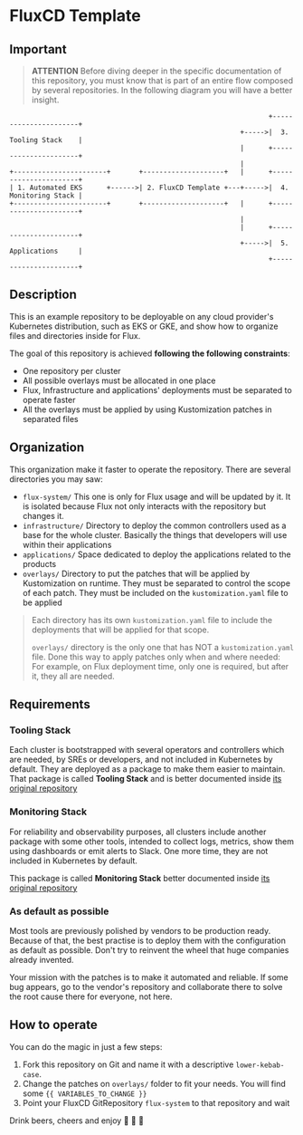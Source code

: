 # FluxCD Template

## Important

> **ATTENTION**
> Before diving deeper in the specific documentation of this repository, you must know that is part of an entire flow
> composed by several repositories. In the following diagram you will have a better insight.

```text
                                                                +----------------------+
                                                         +----->|  3. Tooling Stack    |
                                                         |      +----------------------+
                                                         |
+-----------------------+       +--------------------+   |      +----------------------+
| 1. Automated EKS      +------>| 2. FluxCD Template +---+----->|  4. Monitoring Stack |
+-----------------------+       +--------------------+   |      +----------------------+
                                                         |
                                                         |      +----------------------+
                                                         +----->|  5. Applications     |
                                                                +----------------------+
```

## Description

This is an example repository to be deployable on any cloud provider's Kubernetes distribution, such as EKS or GKE,
and show how to organize files and directories inside for Flux.

The goal of this repository is achieved **following the following constraints**:

- One repository per cluster
- All possible overlays must be allocated in one place
- Flux, Infrastructure and applications' deployments must be separated to operate faster
- All the overlays must be applied by using Kustomization patches in separated files

## Organization

This organization make it faster to operate the repository. There are several directories you may saw:

- `flux-system/`
   This one is only for Flux usage and will be updated by it. It is isolated because Flux not only interacts with
   the repository but changes it.
- `infrastructure/`
   Directory to deploy the common controllers used as a base for the whole cluster. Basically the things
   that developers will use within their applications
- `applications/`
   Space dedicated to deploy the applications related to the products
- `overlays/`
   Directory to put the patches that will be applied by Kustomization on runtime. They must be separated to control
   the scope of each patch. They must be included on the `kustomization.yaml` file to be applied

> Each directory has its own `kustomization.yaml` file to include the deployments that will be applied for that scope.
>
> `overlays/` directory is the only one that has NOT a `kustomization.yaml` file.
> Done this way to apply patches only when and where needed:
> For example, on Flux deployment time, only one is required, but after it, they all are needed.

## Requirements

### Tooling Stack

Each cluster is bootstrapped with several operators and controllers which are needed, by SREs or developers, and not
included in Kubernetes by default. They are deployed as a package to make them easier to maintain. That package is
called **Tooling Stack** and is better documented inside
[its original repository](https://github.com/prosimcorp/tooling-stack)

### Monitoring Stack

For reliability and observability purposes, all clusters include another package with some other tools, intended to collect
logs, metrics, show them using dashboards or emit alerts to Slack. One more time, they are not included in Kubernetes by default.

This package is called **Monitoring Stack** better documented inside
[its original repository](https://github.com/prosimcorp/monitoring-stack)

### As default as possible

Most tools are previously polished by vendors to be production ready. Because of that, the best practise is to deploy
them with the configuration as default as possible. Don't try to reinvent the wheel that huge companies already invented.

Your mission with the patches is to make it automated and reliable. If some bug appears, go to the vendor's repository
and collaborate there to solve the root cause there for everyone, not here.

## How to operate

You can do the magic in just a few steps:

1. Fork this repository on Git and name it with a descriptive `lower-kebab-case`.
2. Change the patches on `overlays/` folder to fit your needs. You will find some `{{ VARIABLES_TO_CHANGE }}`
3. Point your FluxCD GitRepository `flux-system` to that repository and wait

Drink beers, cheers and enjoy 🍻 🎉 🎉
